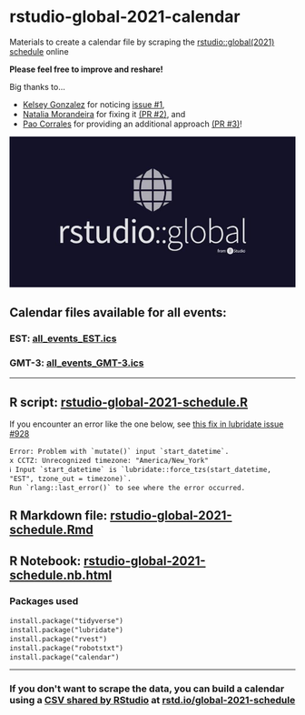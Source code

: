 # rstudio-global-2021-calendar
Materials to create a calendar file by scraping the [rstudio::global(2021) schedule](https://global.rstudio.com/student/all_events) online

**Please feel free to improve and reshare!**

Big thanks to...
- [Kelsey Gonzalez](https://twitter.com/KelseyEGonzalez) for noticing [issue #1](https://github.com/spcanelon/rstudio-global-2021-calendar/issues/1),
- [Natalia Morandeira](https://twitter.com/Nat_Mora_) for fixing it [(PR #2)](https://github.com/spcanelon/rstudio-global-2021-calendar/pull/2), and
- [Pao Corrales](https://twitter.com/PaobCorrales) for providing an additional approach [(PR #3)](https://github.com/spcanelon/rstudio-global-2021-calendar/pull/3)!

![RStudio Global Logo](rstudio-global-2021.jpg)

## Calendar files available for all events: 
### EST: [all_events_EST.ics](all_events_EST.ics)
### GMT-3: [all_events_GMT-3.ics](all_events_GMT-3.ics)

---

## R script: [rstudio-global-2021-schedule.R](rstudio-global-2021-schedule.R)

If you encounter an error like the one below, see [this fix in lubridate issue #928](https://github.com/tidyverse/lubridate/issues/928#issuecomment-720058799)
```
Error: Problem with `mutate()` input `start_datetime`.
x CCTZ: Unrecognized timezone: "America/New_York"
ℹ Input `start_datetime` is `lubridate::force_tzs(start_datetime, "EST", tzone_out = timezone)`.
Run `rlang::last_error()` to see where the error occurred.
```

## R Markdown file: [rstudio-global-2021-schedule.Rmd](rstudio-global-2021-schedule.Rmd)

## R Notebook: [rstudio-global-2021-schedule.nb.html](https://spcanelon.github.io/rstudio-global-2021-calendar/rstudio-global-2021-schedule.nb.html)

### Packages used

```
install.package("tidyverse")
install.package("lubridate")
install.package("rvest")
install.package("robotstxt")
install.package("calendar")
```
---

### If you don't want to scrape the data, you can build a calendar using a [CSV shared by RStudio](https://twitter.com/hadleywickham/status/1351298997483425792?s=20) at [rstd.io/global-2021-schedule](https://t.co/X6YxtHAWT5?amp=1)
